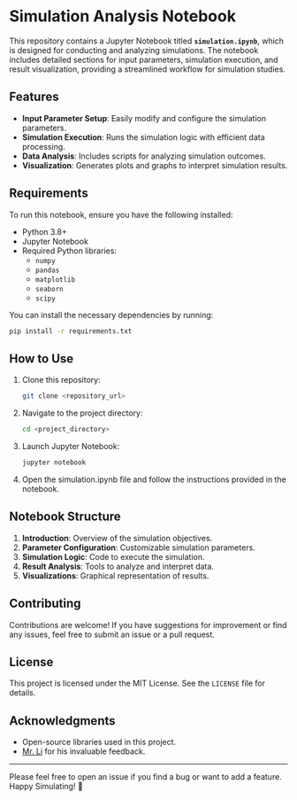 # Simulation Analysis Notebook

This repository contains a Jupyter Notebook titled **`simulation.ipynb`**, which is designed for conducting and analyzing simulations. The notebook includes detailed sections for input parameters, simulation execution, and result visualization, providing a streamlined workflow for simulation studies.

## Features

- **Input Parameter Setup**: Easily modify and configure the simulation parameters.
- **Simulation Execution**: Runs the simulation logic with efficient data processing.
- **Data Analysis**: Includes scripts for analyzing simulation outcomes.
- **Visualization**: Generates plots and graphs to interpret simulation results.

## Requirements

To run this notebook, ensure you have the following installed:

- Python 3.8+
- Jupyter Notebook
- Required Python libraries:
  - `numpy`
  - `pandas`
  - `matplotlib`
  - `seaborn`
  - `scipy`

You can install the necessary dependencies by running:

```bash
pip install -r requirements.txt
```

## How to Use

1. Clone this repository:
   ```bash
   git clone <repository_url>
   ```
2. Navigate to the project directory:
    ```bash
    cd <project_directory>
    ```
3. Launch Jupyter Notebook:
    ```bash
    jupyter notebook
    ```
4. Open the simulation.ipynb file and follow the instructions provided in the notebook.

## Notebook Structure

1. **Introduction**: Overview of the simulation objectives.
2. **Parameter Configuration**: Customizable simulation parameters.
3. **Simulation Logic**: Code to execute the simulation.
4. **Result Analysis**: Tools to analyze and interpret data.
5. **Visualizations**: Graphical representation of results.

## Contributing

Contributions are welcome! If you have suggestions for improvement or find any issues, feel free to submit an issue or a pull request.

## License

This project is licensed under the MIT License. See the `LICENSE` file for details.

## Acknowledgments

- Open-source libraries used in this project.
- [Mr. Li](https://scholar.google.com/citations?user=bfH3tUcAAAAJ) for his invaluable feedback.

---

Please feel free to open an issue if you find a bug or want to add a feature. Happy Simulating! 🎉

